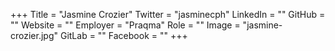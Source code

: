 +++
Title = "Jasmine Crozier"
Twitter = "jasminecph"
LinkedIn = ""
GitHub = ""
Website = ""
Employer = "Praqma"
Role = ""
Image = "jasmine-crozier.jpg"
GitLab = ""
Facebook = ""
+++
